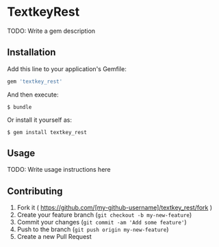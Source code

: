 # TextkeyRest

TODO: Write a gem description

## Installation

Add this line to your application's Gemfile:

```ruby
gem 'textkey_rest'
```

And then execute:

    $ bundle

Or install it yourself as:

    $ gem install textkey_rest

## Usage

TODO: Write usage instructions here

## Contributing

1. Fork it ( https://github.com/[my-github-username]/textkey_rest/fork )
2. Create your feature branch (`git checkout -b my-new-feature`)
3. Commit your changes (`git commit -am 'Add some feature'`)
4. Push to the branch (`git push origin my-new-feature`)
5. Create a new Pull Request
